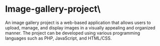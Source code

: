 # Image-gallery-project\
An image gallery project is a web-based application that allows users to upload, manage, and display images in a visually appealing and organized manner. The project can be developed using various programming languages such as PHP, JavaScript, and HTML/CSS.
